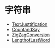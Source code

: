 # **字符串**

* [TextJusttification](./TextJusttification.md)
* [CountandSay](./CountandSay.md)
* [ZigZagConversion](./ZigZagConversion.md)
* [LengthofLastWord](./LengthofLastWord.md)